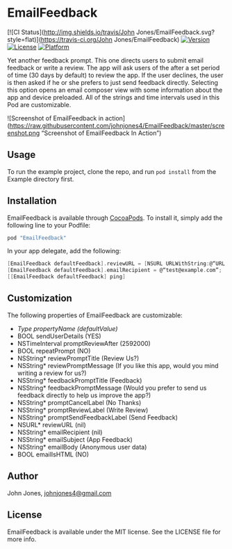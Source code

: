 # EmailFeedback

[![CI Status](http://img.shields.io/travis/John Jones/EmailFeedback.svg?style=flat)](https://travis-ci.org/John Jones/EmailFeedback)
[![Version](https://img.shields.io/cocoapods/v/EmailFeedback.svg?style=flat)](http://cocoapods.org/pods/EmailFeedback)
[![License](https://img.shields.io/cocoapods/l/EmailFeedback.svg?style=flat)](http://cocoapods.org/pods/EmailFeedback)
[![Platform](https://img.shields.io/cocoapods/p/EmailFeedback.svg?style=flat)](http://cocoapods.org/pods/EmailFeedback)

Yet another feedback prompt. This one directs users to submit email feedback or write a review. The app will ask users of the after a set period of time (30 days by default) to review the app. If the user declines, the user is then asked if he or she prefers to just send feedback directly. Selecting this option opens an email composer view with some information about the app and device preloaded. All of the strings and time intervals used in this Pod are customizable.

![Screenshot of EmailFeedback in action](https://raw.githubusercontent.com/johnjones4/EmailFeedback/master/screenshot.png “Screenshot of EmailFeedback In Action”)

## Usage

To run the example project, clone the repo, and run `pod install` from the Example directory first.

## Installation

EmailFeedback is available through [CocoaPods](http://cocoapods.org). To install
it, simply add the following line to your Podfile:

```ruby
pod "EmailFeedback"
```

In your app delegate, add the following:

```objectivec
[EmailFeedback defaultFeedback].reviewURL = [NSURL URLWithString:@“URL to iTunes Store page”];
[EmailFeedback defaultFeedback].emailRecipient = @“test@example.com”;
[[EmailFeedback defaultFeedback] ping]
```

## Customization

The following properties of EmailFeedback are customizable: 

* *Type propertyName (defaultValue)*
* BOOL sendUserDetails (YES)
* NSTimeInterval promptReviewAfter (2592000)
* BOOL repeatPrompt (NO)
* NSString* reviewPromptTitle (Review Us?)
* NSString* reviewPromptMessage (If you like this app, would you mind writing a review for us?)
* NSString* feedbackPromptTitle (Feedback)
* NSString* feedbackPromptMessage (Would you prefer to send us feedback directly to help us improve the app?)
* NSString* promptCancelLabel (No Thanks)
* NSString* promptReviewLabel (Write Review)
* NSString* promptSendFeedbackLabel (Send Feedback)
* NSURL* reviewURL (nil)
* NSString* emailRecipient (nil)
* NSString* emailSubject (App Feedback)
* NSString* emailBody (Anonymous user data)
* BOOL emailIsHTML (NO)

## Author

John Jones, johnjones4@gmail.com

## License

EmailFeedback is available under the MIT license. See the LICENSE file for more info.
